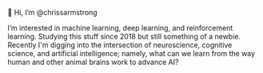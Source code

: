 👋 Hi, I’m @chrissarmstrong

I’m interested in machine learning, deep learning, and reinforcement learning. Studying this stuff since 2018 but still something of a newbie. Recently I'm digging into the intersection of neuroscience, cognitive science, and artificial intelligence; namely, what can we learn from the way human and other animal brains work to advance AI?

